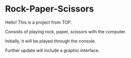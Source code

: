 # Rock-Paper-Scissors

Hello! This is a project from TOP.

Consists of playing rock, paper, scissors with the computer.

Initially, it will be played through the console.

Further update will include a graphic interface.

